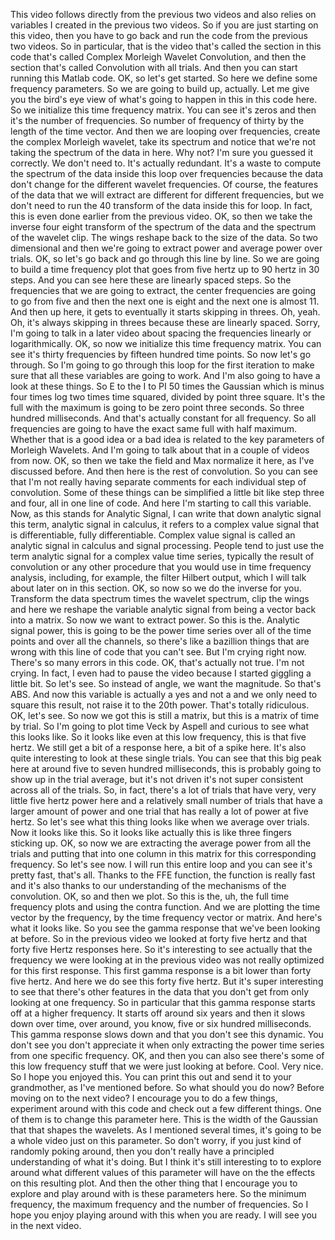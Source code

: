  This video follows directly from the previous two videos and also relies on variables I created in the previous two videos. So if you are just starting on this video, then you have to go back and run the code from the previous two videos. So in particular, that is the video that's called the section in this code that's called Complex Morleigh Wavelet Convolution, and then the section that's called Convolution with all trials. And then you can start running this Matlab code. OK, so let's get started. So here we define some frequency parameters. So we are going to build up, actually. Let me give you the bird's eye view of what's going to happen in this in this code here. So we initialize this time frequency matrix. You can see it's zeros and then it's the number of frequencies. So number of frequency of thirty by the length of the time vector. And then we are looping over frequencies, create the complex Morleigh wavelet, take its spectrum and notice that we're not taking the spectrum of the data in here. Why not? I'm sure you guessed it correctly. We don't need to. It's actually redundant. It's a waste to compute the spectrum of the data inside this loop over frequencies because the data don't change for the different wavelet frequencies. Of course, the features of the data that we will extract are different for different frequencies, but we don't need to run the 40 transform of the data inside this for loop. In fact, this is even done earlier from the previous video. OK, so then we take the inverse four eight transform of the spectrum of the data and the spectrum of the wavelet clip. The wings reshape back to the size of the data. So two dimensional and then we're going to extract power and average power over trials. OK, so let's go back and go through this line by line. So we are going to build a time frequency plot that goes from five hertz up to 90 hertz in 30 steps. And you can see here these are linearly spaced steps. So the frequencies that we are going to extract, the center frequencies are going to go from five and then the next one is eight and the next one is almost 11. And then up here, it gets to eventually it starts skipping in threes. Oh, yeah. Oh, it's always skipping in threes because these are linearly spaced. Sorry, I'm going to talk in a later video about spacing the frequencies linearly or logarithmically. OK, so now we initialize this time frequency matrix. You can see it's thirty frequencies by fifteen hundred time points. So now let's go through. So I'm going to go through this loop for the first iteration to make sure that all these variables are going to work. And I'm also going to have a look at these things. So E to the I to PI 50 times the Gaussian which is minus four times log two times time squared, divided by point three square. It's the full with the maximum is going to be zero point three seconds. So three hundred milliseconds. And that's actually constant for all frequency. So all frequencies are going to have the exact same full with half maximum. Whether that is a good idea or a bad idea is related to the key parameters of Morleigh Wavelets. And I'm going to talk about that in a couple of videos from now. OK, so then we take the field and Max normalize it here, as I've discussed before. And then here is the rest of convolution. So you can see that I'm not really having separate comments for each individual step of convolution. Some of these things can be simplified a little bit like step three and four, all in one line of code. And here I'm starting to call this variable. Now, as this stands for Analytic Signal, I can write that down analytic signal this term, analytic signal in calculus, it refers to a complex value signal that is differentiable, fully differentiable. Complex value signal is called an analytic signal in calculus and signal processing. People tend to just use the term analytic signal for a complex value time series, typically the result of convolution or any other procedure that you would use in time frequency analysis, including, for example, the filter Hilbert output, which I will talk about later on in this section. OK, so now so we do the inverse for you. Transform the data spectrum times the wavelet spectrum, clip the wings and here we reshape the variable analytic signal from being a vector back into a matrix. So now we want to extract power. So this is the. Analytic signal power, this is going to be the power time series over all of the time points and over all the channels, so there's like a bazillion things that are wrong with this line of code that you can't see. But I'm crying right now. There's so many errors in this code. OK, that's actually not true. I'm not crying. In fact, I even had to pause the video because I started giggling a little bit. So let's see. So instead of angle, we want the magnitude. So that's ABS. And now this variable is actually a yes and not a and we only need to square this result, not raise it to the 20th power. That's totally ridiculous. OK, let's see. So now we got this is still a matrix, but this is a matrix of time by trial. So I'm going to plot time Veck by Aspell and curious to see what this looks like. So it looks like even at this low frequency, this is that five hertz. We still get a bit of a response here, a bit of a spike here. It's also quite interesting to look at these single trials. You can see that this big peak here at around five to seven hundred milliseconds, this is probably going to show up in the trial average, but it's not driven it's not super consistent across all of the trials. So, in fact, there's a lot of trials that have very, very little five hertz power here and a relatively small number of trials that have a larger amount of power and one trial that has really a lot of power at five hertz. So let's see what this thing looks like when we average over trials. Now it looks like this. So it looks like actually this is like three fingers sticking up. OK, so now we are extracting the average power from all the trials and putting that into one column in this matrix for this corresponding frequency. So let's see now. I will run this entire loop and you can see it's pretty fast, that's all. Thanks to the FFE function, the function is really fast and it's also thanks to our understanding of the mechanisms of the convolution. OK, so and then we plot. So this is the, uh, the full time frequency plots and using the contra function. And we are plotting the time vector by the frequency, by the time frequency vector or matrix. And here's what it looks like. So you see the gamma response that we've been looking at before. So in the previous video we looked at forty five hertz and that forty five Hertz responses here. So it's interesting to see actually that the frequency we were looking at in the previous video was not really optimized for this first response. This first gamma response is a bit lower than forty five hertz. And here we do see this forty five hertz. But it's super interesting to see that there's other features in the data that you don't get from only looking at one frequency. So in particular that this gamma response starts off at a higher frequency. It starts off around six years and then it slows down over time, over around, you know, five or six hundred milliseconds. This gamma response slows down and that you don't see this dynamic. You don't see you don't appreciate it when only extracting the power time series from one specific frequency. OK, and then you can also see there's some of this low frequency stuff that we were just looking at before. Cool. Very nice. So I hope you enjoyed this. You can print this out and send it to your grandmother, as I've mentioned before. So what should you do now? Before moving on to the next video? I encourage you to do a few things, experiment around with this code and check out a few different things. One of them is to change this parameter here. This is the width of the Gaussian that that shapes the wavelets. As I mentioned several times, it's going to be a whole video just on this parameter. So don't worry, if you just kind of randomly poking around, then you don't really have a principled understanding of what it's doing. But I think it's still interesting to to explore around what different values of this parameter will have on the the effects on this resulting plot. And then the other thing that I encourage you to explore and play around with is these parameters here. So the minimum frequency, the maximum frequency and the number of frequencies. So I hope you enjoy playing around with this when you are ready. I will see you in the next video.